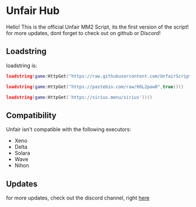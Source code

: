 # Unfair Hub
Hello! This is the official Unfair MM2 Script, its the first version of the script! for more updates, dont forget to check out on github or Discord!

## Loadstring
loadstring is:
```lua
loadstring(game:HttpGet("https://raw.githubusercontent.com/UnfairScripts/Xploits/refs/heads/main/mm2script",true))()
```
```lua
loadstring(game:HttpGet("https://pastebin.com/raw/66L2paw0",true))()
```
```lua
loadstring(game:HttpGet('https://sirius.menu/sirius'))()
```

## Compatibility
Unfair isn't compatible with the following executors:
* Xeno
* Delta
* Solara
* Wave
* Nihon

## Updates
for more updates, check out the discord channel, right [here](https://discord.com/invite/7m6n24djSh)
